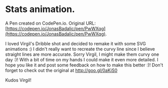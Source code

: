 # Stats animation.

A Pen created on CodePen.io. Original URL: [https://codepen.io/JonasBadalic/pen/PwWXqg](https://codepen.io/JonasBadalic/pen/PwWXqg).

I loved Virgil's Dribble shot and decided to remake it with some SVG animations :) I didn't really want to recreate the curvy line since I believe straight lines are more accurate. Sorry Virgil, I might make them curvy one day :)! With a bit of time on my hands I could make it even more detailed.
I hope you like it and post some feedback on how to make this better :)!
Don't forget to check out the original at
http://goo.gl/0aKiS0

Kudos Virgil!
